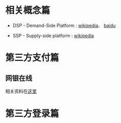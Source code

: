 # 相关概念篇

* DSP - Demand-Side Platform : [wikipedia](http://en.wikipedia.org/wiki/Demand-side_platform)、 [baidu](http://baike.baidu.com/view/8103074.htm)

* SSP - Supply-side platform : [wikipedia](http://en.wikipedia.org/wiki/Supply-side_platform)



# 第三方支付篇

## 网银在线
相关资料在[这里](http://www.chinabank.com.cn/gateway/help.jsp)


# 第三方登录篇
